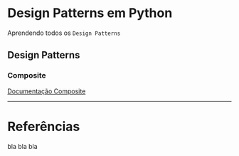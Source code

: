 # Design Patterns em Python

Aprendendo todos os `Design Patterns`

## Design Patterns

### Composite

[Documentação Composite](./Composite/doc/README.md)

---

# Referências

bla bla bla
